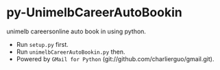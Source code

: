 # py-UnimelbCareerAutoBookin

unimelb careersonline auto book in using python.

* Run `setup.py` first.
* Run `unimelbCareerAutoBookin.py` then.
* Powered by `GMail for Python` (git://github.com/charlierguo/gmail.git).